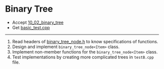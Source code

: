 # Binary Tree

- Accept [10_02_binary_tree](https://classroom.github.com/a/LbMOA3XB)
- Get [basic_test.cpp](basic_test.cpp)

---

1. Read headers of [binary_tree_node.h](binary_tree.h) to know specifications of functions.
2. Design and implement `binary_tree_node<Item>` class.
3. Implement non-member functions for the `binary_tree_node<Item>` class.
4. Test implementations by creating more complicated trees in `testB.cpp` file.
